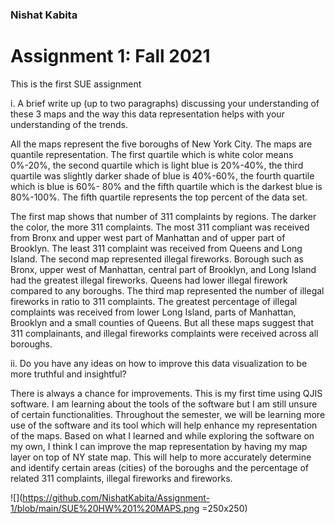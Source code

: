 ### Nishat Kabita

# Assignment 1: Fall 2021
This is the first SUE assignment

i. A brief write up (up to two paragraphs) discussing your understanding of these 3 maps and the way this data representation helps with your understanding of the trends.

All the maps represent the five boroughs of New York City. The maps are quantile representation. The first quartile which is white color means 0%-20%, the second quartile which is light blue is 20%-40%, the third quartile was slightly darker shade of blue is 40%-60%, the fourth quartile which is blue is 60%- 80% and the fifth quartile which is the darkest blue is 80%-100%. The fifth quartile represents the top percent of the data set. 


The first map shows that number of 311 complaints by regions. The darker the color, the more 311 complaints. The most 311 compliant was received from Bronx and upper west part of Manhattan and of upper part of Brooklyn. The least 311 complaint was received from Queens and Long Island. The second map represented illegal fireworks. Borough such as Bronx, upper west of Manhattan, central part of Brooklyn, and Long Island had the greatest illegal fireworks. Queens had lower illegal firework compared to any boroughs. The third map represented the number of illegal fireworks in ratio to 311 complaints. The greatest percentage of illegal complaints was received from lower Long Island, parts of Manhattan,  Brooklyn and a small counties of Queens. But all these maps suggest that 311 complainants, and illegal fireworks complaints were received across all boroughs.



ii. Do you have any ideas on how to improve this data visualization to be more truthful and insightful?

There is always a chance for improvements. This is my first time using QJIS software. I am learning about the tools of the software but I am still unsure of certain functionalities. Throughout the semester, we will be learning more use of the software and its tool which will help enhance my representation of the maps. Based on what I learned and while exploring the software on my own, I think I can improve the map representation by having my map layer on top of NY state map. This will help to more accurately determine and identify certain areas (cities) of the boroughs and the percentage of related 311 complaints, illegal fireworks and fireworks.

![](https://github.com/NishatKabita/Assignment-1/blob/main/SUE%20HW%201%20MAPS.png =250x250)
